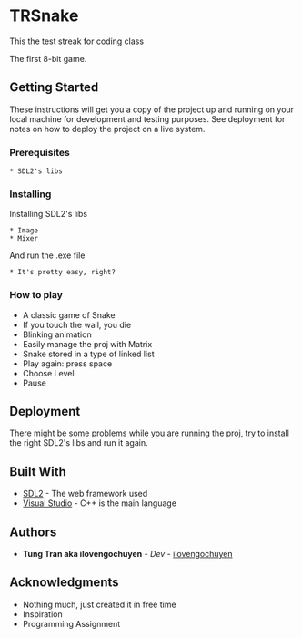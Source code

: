 # TRSnake
This the test streak for coding class

The first 8-bit game.

## Getting Started

These instructions will get you a copy of the project up and running on your local machine for development and testing purposes. See deployment for notes on how to deploy the project on a live system.

### Prerequisites

```
* SDL2's libs
```

### Installing

Installing SDL2's libs

```
* Image
* Mixer
```

And run the .exe file

```
* It's pretty easy, right?
```

### How to play
* A classic game of Snake
* If you touch the wall, you die
* Blinking animation
* Easily manage the proj with Matrix 
* Snake stored in a type of linked list
* Play again: press space
* Choose Level
* Pause

## Deployment
There might be some problems while you are running the proj, try to install the right SDL2's libs and run it again.

## Built With

* [SDL2](https://www.libsdl.org/) - The web framework used
* [Visual Studio](https://visualstudio.microsoft.com/) - C++ is the main language

## Authors

* **Tung Tran aka ilovengochuyen** - *Dev* - [ilovengochuyen](https://github.com/ilovengochuyen)

## Acknowledgments

* Nothing much, just created it in free time
* Inspiration
* Programming Assignment
